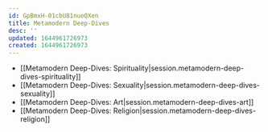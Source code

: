 ```yaml
---
id: GpBmxH-01cbU81nueQXen
title: Metamodern Deep-Dives
desc: ''
updated: 1644961726973
created: 1644961726973
---
```


- [[Metamodern Deep-Dives:  Spirituality|session.metamodern-deep-dives-spirituality]]
- [[Metamodern Deep-Dives:  Sexuality|session.metamodern-deep-dives-sexuality]]
- [[Metamodern Deep-Dives:  Art|session.metamodern-deep-dives-art]]
- [[Metamodern Deep-Dives:  Religion|session.metamodern-deep-dives-religion]]
